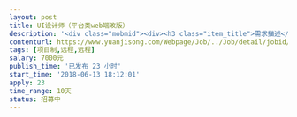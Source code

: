 ```yaml
---                
layout: post       
title: UI设计师（平台类web端改版）           
description: '<div class="mobmid"><div><h3 class="item_title">需求描述</h3><p>一、平台类web站前端改版，先从其中一个频道开始。<br/>二、猿急送的UI及UE都让我感觉很好很舒服。<br/>三、页面个别元素需要做些调整，需求文档已经整理好。<br/>四、远程开发。<br/>五、我比较外行，工期不太有把握估算，大概10天吧。</p></div><!--info end--></div>'     
contenturl: https://www.yuanjisong.com/Webpage/Job/../Job/detail/jobid/101571      
tags: [项目制,远程,远程]            
salary: 7000元          
publish_time: '已发布 23 小时'         
start_time: '2018-06-13 18:12:01'           
apply: 23                   
time_range: 10天              
status: 招募中                  
---                 
```

